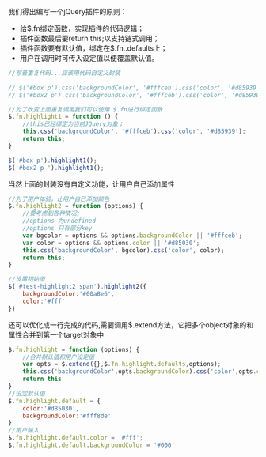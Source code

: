 
我们得出编写一个jQuery插件的原则：
- 给$.fn绑定函数，实现插件的代码逻辑；
- 插件函数最后要return this;以支持链式调用；
- 插件函数要有默认值，绑定在$.fn.<pluginName>.defaults上；
- 用户在调用时可传入设定值以便覆盖默认值。

```js
//写着重复代码...应该用代码自定义封装
      
// $('#box p').css('backgroundColor', '#fffceb').css('color', '#d85939');
// $('#box2 p').css('backgroundColor', '#fffceb').css('color', '#d85939');

//为了改变上面重复调用我们可以使用 $.fn进行绑定函数
$.fn.highlight1 = function () {
    //this已经绑定为当前JQuery对象；
    this.css('backgroundColor', '#fffceb').css('color', '#d85939');
    return this;
}

$('#box p').highlight1();
$('#box2 p ').highlight1();
```

当然上面的封装没有自定义功能，让用户自己添加属性
```js
//为了用户体验，让用户自己添加颜色
$.fn.highlight2 = function (options) {
    //要考虑到各种情况;
    //options 为undefined
    //options 只有部分key
    var bgcolor = options && options.backgroundColor || '#fffceb';
    var color = options && options.color || '#d85030';
    this.css('backgroundColor', bgcolor).css('color', color);
    return this;
}

//设置初始值
$('#test-highlight2 span').highlight2({
    backgroundColor:'#00a8e6',
    color:'#fff'
})
```

还可以优化成一行完成的代码,需要调用$.extend方法，它把多个object对象的和属性合并到第一个target对象中

```js
$.fn.highlight = function (options) {
    //合并默认值和用户设定值
    var opts = $.extend({},$.fn.highlight.defaults,options);
    this.css('backgroundColor',opts.backgroundColor).css('color',opts.color);
    return this
}
//设定默认值
$.fn.highlight.default = {
    color:'#d85030',
    backgroundColor:'#fff8de'
}
//用户输入
$.fn.highlight.default.color = '#fff';
$.fn.highlight.default.backgroundColor = '#000'

```
